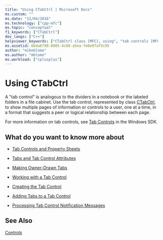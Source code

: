 ```yaml
---
title: "Using CTabCtrl | Microsoft Docs"
ms.custom: ""
ms.date: "11/04/2016"
ms.technology: ["cpp-mfc"]
ms.topic: "conceptual"
f1_keywords: ["CTabCtrl"]
dev_langs: ["C++"]
helpviewer_keywords: ["CTabCtrl class [MFC], using", "tab controls [MFC], using"]
ms.assetid: 6bda6798-0085-4c09-a5ea-fe0e97af5c95
author: "mikeblome"
ms.author: "mblome"
ms.workload: ["cplusplus"]
---
```

# Using CTabCtrl

A "tab control" is analogous to the dividers in a notebook or the labeled folders in a file cabinet. Use the tab control, represented by class [CTabCtrl](../mfc/reference/ctabctrl-class.md), to show multiple pages of information or controls to a user, one at a time, in a format that suggests a peer or logical relationship between each page.

For more information on tab controls, see [Tab Controls](/windows/desktop/Controls/tab-controls) in the Windows SDK.

## What do you want to know more about

- [Tab Controls and Property Sheets](../mfc/tab-controls-and-property-sheets.md)

- [Tabs and Tab Control Attributes](../mfc/tabs-and-tab-control-attributes.md)

- [Making Owner-Drawn Tabs](../mfc/making-owner-drawn-tabs.md)

- [Working with a Tab Control](../mfc/working-with-a-tab-control.md)

- [Creating the Tab Control](../mfc/creating-the-tab-control.md)

- [Adding Tabs to a Tab Control](../mfc/adding-tabs-to-a-tab-control.md)

- [Processing Tab Control Notification Messages](../mfc/processing-tab-control-notification-messages.md)

## See Also

[Controls](../mfc/controls-mfc.md)

